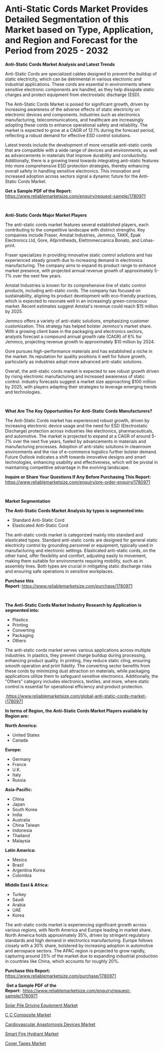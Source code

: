 <p><h1>Anti-Static Cords Market Provides Detailed Segmentation of this Market based on Type, Application, and Region and Forecast for the Period from 2025 - 2032</h1></p><p><strong>Anti-Static Cords Market Analysis and Latest Trends</strong></p>
<p><p>Anti-Static Cords are specialized cables designed to prevent the buildup of static electricity, which can be detrimental in various electronic and industrial applications. These cords are essential in environments where sensitive electronic components are handled, as they help dissipate static charges and protect equipment from electrostatic discharge (ESD).</p><p>The Anti-Static Cords Market is poised for significant growth, driven by increasing awareness of the adverse effects of static electricity on electronic devices and components. Industries such as electronics manufacturing, telecommunications, and healthcare are increasingly adopting these cords to enhance operational safety and reliability. The market is expected to grow at a CAGR of 12.1% during the forecast period, reflecting a robust demand for effective ESD control solutions.</p><p>Latest trends include the development of more versatile anti-static cords that are compatible with a wide range of devices and environments, as well as advancements in materials that improve durability and conductivity. Additionally, there is a growing trend towards integrating anti-static features into more comprehensive ESD protection strategies, thereby enhancing overall safety in handling sensitive electronics. This innovation and increased adoption across sectors signal a dynamic future for the Anti-Static Cords Market.</p></p>
<p><strong>Get a Sample PDF of the Report:&nbsp;</strong> <a href="https://www.reliablemarketsize.com/enquiry/request-sample/1780971?utm_campaign=1845&utm_medium=2&utm_source=Github&utm_content=ia&utm_term=25032025&utm_id=anti-static-cords">https://www.reliablemarketsize.com/enquiry/request-sample/1780971</a></p>
<p>&nbsp;</p>
<p><strong>Anti-Static Cords Major Market Players</strong></p>
<p><p>The anti-static cords market features several established players, each contributing to the competitive landscape with distinct strengths. Key companies include Fraser, Amstat Industries, Jemmco, TAKK, Epak Electronics Ltd, Gore, Allprintheads, Elettromeccanica Bonato, and Lohas-print.</p><p>Fraser specializes in providing innovative static control solutions and has experienced steady growth due to increasing demand in electronics manufacturing. The company aims to expand its product range to enhance market presence, with projected annual revenue growth of approximately 5-7% over the next few years.</p><p>Amstat Industries is known for its comprehensive line of static control products, including anti-static cords. The company has focused on sustainability, aligning its product development with eco-friendly practices, which is expected to resonate well in an increasingly green-conscious market. Recent estimates suggest Amstat's revenue could reach $15 million by 2025.</p><p>Jemmco offers a variety of anti-static solutions, emphasizing customer customization. This strategy has helped bolster Jemmco's market share. With a growing client base in the packaging and electronics sectors, analysts forecast a compound annual growth rate (CAGR) of 6% for Jemmco, projecting revenue growth to approximately $10 million by 2024.</p><p>Gore pursues high-performance materials and has established a niche in the market. Its reputation for quality positions it well for future growth, particularly as industries adopt more advanced anti-static solutions.</p><p>Overall, the anti-static cords market is expected to see robust growth driven by rising electronic manufacturing and increased awareness of static control. Industry forecasts suggest a market size approaching $100 million by 2025, with players adapting their strategies to leverage emerging trends and technologies.</p></p>
<p>&nbsp;</p>
<p><strong>What Are The Key Opportunities For Anti-Static Cords Manufacturers?</strong></p>
<p><p>The Anti-Static Cords market has experienced robust growth, driven by increasing electronic device usage and the need for ESD (Electrostatic Discharge) protection across industries like electronics, pharmaceuticals, and automotive. The market is projected to expand at a CAGR of around 5-7% over the next five years, fueled by advancements in materials and manufacturing processes. Adoption of anti-static solutions in cleanroom environments and the rise of e-commerce logistics further bolster demand. Future Outlook indicates a shift towards innovative designs and smart technologies, enhancing usability and effectiveness, which will be pivotal in maintaining competitive advantage in the evolving landscape.</p></p>
<p><strong>Inquire or Share Your Questions If Any Before Purchasing This Report:</strong> <a href="https://www.reliablemarketsize.com/enquiry/pre-order-enquiry/1780971?utm_campaign=1845&utm_medium=2&utm_source=Github&utm_content=ia&utm_term=25032025&utm_id=anti-static-cords">https://www.reliablemarketsize.com/enquiry/pre-order-enquiry/1780971</a></p>
<p>&nbsp;</p>
<p><strong>Market Segmentation</strong></p>
<p><strong>The Anti-Static Cords Market Analysis by types is segmented into:</strong></p>
<p><ul><li>Standard Anti-Static Cord</li><li>Elasticated Anti-Static Cord</li></ul></p>
<p><p>The anti-static cords market is categorized mainly into standard and elasticated types. Standard anti-static cords are designed for general static electricity control by grounding personnel or equipment, typically used in manufacturing and electronic settings. Elasticated anti-static cords, on the other hand, offer flexibility and comfort, adjusting easily to movement, making them suitable for environments requiring mobility, such as in assembly lines. Both types are crucial in mitigating static discharge risks and ensuring safe operations in sensitive workplaces.</p></p>
<p><strong>Purchase this Report:&nbsp;</strong><a href="https://www.reliablemarketsize.com/purchase/1780971?utm_campaign=1845&utm_medium=2&utm_source=Github&utm_content=ia&utm_term=25032025&utm_id=anti-static-cords">https://www.reliablemarketsize.com/purchase/1780971</a></p>
<p>&nbsp;</p>
<p><strong>The Anti-Static Cords Market Industry Research by Application is segmented into:</strong></p>
<p><ul><li>Plastics</li><li>Printing</li><li>Converting</li><li>Packaging</li><li>Others</li></ul></p>
<p><p>The anti-static cords market serves various applications across multiple industries. In plastics, they prevent charge buildup during processing, enhancing product quality. In printing, they reduce static cling, ensuring smooth operation and print fidelity. The converting sector benefits from these cords by minimizing dust attraction on materials, while packaging applications utilize them to safeguard sensitive electronics. Additionally, the "Others" category includes electronics, textiles, and more, where static control is essential for operational efficiency and product protection.</p></p>
<p><a href="https://www.reliablemarketsize.com/global-anti-static-cords-market-r1780971?utm_campaign=1845&utm_medium=2&utm_source=Github&utm_content=ia&utm_term=25032025&utm_id=anti-static-cords">&nbsp;https://www.reliablemarketsize.com/global-anti-static-cords-market-r1780971</a></p>
<p><strong>In terms of Region, the Anti-Static Cords Market Players available by Region are:</strong></p>
<p>
    <p> <strong> North America: </strong>
        <ul>
            <li>United States</li>
            <li>Canada</li>
        </ul>
        </p> 
    <p> <strong> Europe: </strong>
        <ul>
            <li>Germany</li>
            <li>France</li>
            <li>U.K.</li>
            <li>Italy</li>
            <li>Russia</li>
        </ul>
        </p> 
    <p> <strong> Asia-Pacific: </strong>
        <ul>
            <li>China</li>
            <li>Japan</li>
            <li>South Korea</li>
            <li>India</li>
            <li>Australia</li>
            <li>China Taiwan</li>
            <li>Indonesia</li>
            <li>Thailand</li>
            <li>Malaysia</li>
        </ul>
        </p> 
    <p> <strong> Latin America: </strong>
        <ul>
            <li>Mexico</li>
            <li>Brazil</li>
            <li>Argentina Korea</li>
            <li>Colombia</li>
        </ul>
        </p> 
    <p> <strong> Middle East & Africa: </strong>
        <ul>
            <li>Turkey</li>
            <li>Saudi</li>
            <li>Arabia</li>
            <li>UAE</li>
            <li>Korea</li>
        </ul>
    </p>
    </p>
<p><p>The anti-static cords market is experiencing significant growth across various regions, with North America and Europe leading in market share. North America holds approximately 35%, driven by stringent regulatory standards and high demand in electronics manufacturing. Europe follows closely with a 30% share, bolstered by increasing adoption in automotive and aerospace sectors. The APAC region is projected to grow rapidly, capturing around 25% of the market due to expanding industrial production in countries like China, which accounts for roughly 20%.</p></p>
<p><strong>Purchase this Report: </strong><a href="https://www.reliablemarketsize.com/purchase/1780971?utm_campaign=1845&utm_medium=2&utm_source=Github&utm_content=ia&utm_term=25032025&utm_id=anti-static-cords">https://www.reliablemarketsize.com/purchase/1780971</a></p>
<p>&nbsp;<strong>Get a Sample PDF of the Report:&nbsp;&nbsp;</strong><a href="https://www.reliablemarketsize.com/enquiry/request-sample/1780971?utm_campaign=1845&utm_medium=2&utm_source=Github&utm_content=ia&utm_term=25032025&utm_id=anti-static-cords">https://www.reliablemarketsize.com/enquiry/request-sample/1780971</a></p>
<p><strong></strong></p>
<p><p><a href="https://github.com/dagnewopus/Market-Research-Report-List-1/blob/main/solar-pile-driving-equipment-market.md?utm_campaign=1845&utm_medium=2&utm_source=Github&utm_content=ia&utm_term=25032025&utm_id=anti-static-cords">Solar Pile Driving Equipment Market</a></p><p><a href="https://github.com/suebabuhai/Market-Research-Report-List-1/blob/main/c-c-composite-market.md?utm_campaign=1845&utm_medium=2&utm_source=Github&utm_content=ia&utm_term=25032025&utm_id=anti-static-cords">C C Composite Market</a></p><p><a href="https://github.com/nyanikumchu/Market-Research-Report-List-1/blob/main/cardiovascular-anastomosis-devices-market.md?utm_campaign=1845&utm_medium=2&utm_source=Github&utm_content=ia&utm_term=25032025&utm_id=anti-static-cords">Cardiovascular Anastomosis Devices Market</a></p><p><a href="https://github.com/papnider/Market-Research-Report-List-1/blob/main/smart-fire-hydrant-market.md?utm_campaign=1845&utm_medium=2&utm_source=Github&utm_content=ia&utm_term=25032025&utm_id=anti-static-cords">Smart Fire Hydrant Market</a></p><p><a href="https://github.com/foustzelmsdv/Market-Research-Report-List-1/blob/main/cover-tapes-market.md?utm_campaign=1845&utm_medium=2&utm_source=Github&utm_content=ia&utm_term=25032025&utm_id=anti-static-cords">Cover Tapes Market</a></p></p>